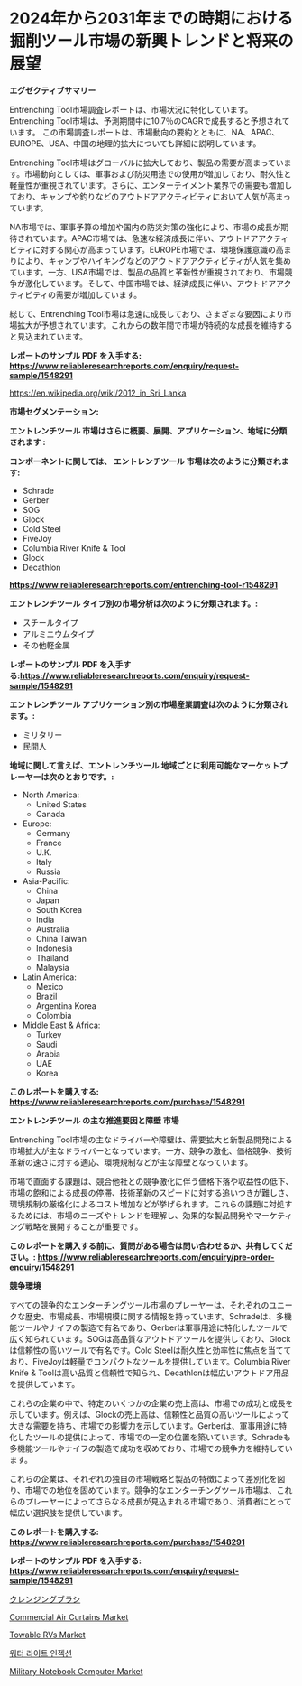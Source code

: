 <p><h1>2024年から2031年までの時期における掘削ツール市場の新興トレンドと将来の展望</h1></p><p><strong>エグゼクティブサマリー</strong></p>
<p><p>Entrenching Tool市場調査レポートは、市場状況に特化しています。 Entrenching Tool市場は、予測期間中に10.7％のCAGRで成長すると予想されています。 この市場調査レポートは、市場動向の要約とともに、NA、APAC、EUROPE、USA、中国の地理的拡大についても詳細に説明しています。</p><p>Entrenching Tool市場はグローバルに拡大しており、製品の需要が高まっています。市場動向としては、軍事および防災用途での使用が増加しており、耐久性と軽量性が重視されています。さらに、エンターテイメント業界での需要も増加しており、キャンプや釣りなどのアウトドアアクティビティにおいて人気が高まっています。</p><p>NA市場では、軍事予算の増加や国内の防災対策の強化により、市場の成長が期待されています。APAC市場では、急速な経済成長に伴い、アウトドアアクティビティに対する関心が高まっています。EUROPE市場では、環境保護意識の高まりにより、キャンプやハイキングなどのアウトドアアクティビティが人気を集めています。一方、USA市場では、製品の品質と革新性が重視されており、市場競争が激化しています。そして、中国市場では、経済成長に伴い、アウトドアアクティビティの需要が増加しています。</p><p>総じて、Entrenching Tool市場は急速に成長しており、さまざまな要因により市場拡大が予想されています。これからの数年間で市場が持続的な成長を維持すると見込まれています。</p></p>
<p><strong>レポートのサンプル PDF を入手する: <a href="https://www.reliableresearchreports.com/enquiry/request-sample/1548291">https://www.reliableresearchreports.com/enquiry/request-sample/1548291</a></strong></p>
<p><a href="https://en.wikipedia.org/wiki/2012_in_Sri_Lanka">https://en.wikipedia.org/wiki/2012_in_Sri_Lanka</a></p>
<p><strong>市場セグメンテーション:</strong></p>
<p><strong> エントレンチツール 市場はさらに概要、展開、アプリケーション、地域に分類されます :</strong></p>
<p><strong>コンポーネントに関しては、 エントレンチツール 市場は次のように分類されます:</strong></p>
<p><ul><li>Schrade</li><li>Gerber</li><li>SOG</li><li>Glock</li><li>Cold Steel</li><li>FiveJoy</li><li>Columbia River Knife & Tool</li><li>Glock</li><li>Decathlon</li></ul></p>
<p><strong><a href="https://www.reliableresearchreports.com/entrenching-tool-r1548291">https://www.reliableresearchreports.com/entrenching-tool-r1548291</a></strong></p>
<p><strong> エントレンチツール タイプ別の市場分析は次のように分類されます。:</strong></p>
<p><ul><li>スチールタイプ</li><li>アルミニウムタイプ</li><li>その他軽金属</li></ul></p>
<p><strong>レポートのサンプル PDF を入手する:<a href="https://www.reliableresearchreports.com/enquiry/request-sample/1548291">https://www.reliableresearchreports.com/enquiry/request-sample/1548291</a></strong></p>
<p><strong> エントレンチツール アプリケーション別の市場産業調査は次のように分類されます。:</strong></p>
<p><ul><li>ミリタリー</li><li>民間人</li></ul></p>
<p><strong>地域に関して言えば、エントレンチツール 地域ごとに利用可能なマーケットプレーヤーは次のとおりです。:</strong></p>
<p><ul>
    <li>
        North America:
        <ul>
            <li>United States</li>
            <li>Canada</li>
        </ul>
    </li>
    <li>
        Europe:
        <ul>
            <li>Germany</li>
            <li>France</li>
            <li>U.K.</li>
            <li>Italy</li>
            <li>Russia</li>
        </ul>
    </li>
    <li>
        Asia-Pacific:
        <ul>
            <li>China</li>
            <li>Japan</li>
            <li>South Korea</li>
            <li>India</li>
            <li>Australia</li>
            <li>China Taiwan</li>
            <li>Indonesia</li>
            <li>Thailand</li>
            <li>Malaysia</li>
        </ul>
    </li>
    <li>
        Latin America:
        <ul>
            <li>Mexico</li>
            <li>Brazil</li>
            <li>Argentina Korea</li>
            <li>Colombia</li>
        </ul>
    </li>
    <li>
        Middle East & Africa:
        <ul>
            <li>Turkey</li>
            <li>Saudi</li>
            <li>Arabia</li>
            <li>UAE</li>
            <li>Korea</li>
        </ul>
    </li>
    </ul></p>
<p><strong>このレポートを購入する: <a href="https://www.reliableresearchreports.com/purchase/1548291">https://www.reliableresearchreports.com/purchase/1548291</a></strong></p>
<p><strong>エントレンチツール の主な推進要因と障壁 市場</strong></p>
<p><p>Entrenching Tool市場の主なドライバーや障壁は、需要拡大と新製品開発による市場拡大が主なドライバーとなっています。一方、競争の激化、価格競争、技術革新の速さに対する適応、環境規制などが主な障壁となっています。</p><p>市場で直面する課題は、競合他社との競争激化に伴う価格下落や収益性の低下、市場の飽和による成長の停滞、技術革新のスピードに対する追いつきが難しさ、環境規制の厳格化によるコスト増加などが挙げられます。これらの課題に対処するためには、市場のニーズやトレンドを理解し、効果的な製品開発やマーケティング戦略を展開することが重要です。</p></p>
<p><strong>このレポートを購入する前に、質問がある場合は問い合わせるか、共有してください。: <a href="https://www.reliableresearchreports.com/enquiry/pre-order-enquiry/1548291">https://www.reliableresearchreports.com/enquiry/pre-order-enquiry/1548291</a></strong></p>
<p><strong>競争環境</strong></p>
<p><p>すべての競争的なエンターチングツール市場のプレーヤーは、それぞれのユニークな歴史、市場成長、市場規模に関する情報を持っています。Schradeは、多機能ツールやナイフの製造で有名であり、Gerberは軍事用途に特化したツールで広く知られています。SOGは高品質なアウトドアツールを提供しており、Glockは信頼性の高いツールで有名です。Cold Steelは耐久性と効率性に焦点を当てており、FiveJoyは軽量でコンパクトなツールを提供しています。Columbia River Knife & Toolは高い品質と信頼性で知られ、Decathlonは幅広いアウトドア用品を提供しています。</p><p>これらの企業の中で、特定のいくつかの企業の売上高は、市場での成功と成長を示しています。例えば、Glockの売上高は、信頼性と品質の高いツールによって大きな需要を持ち、市場での影響力を示しています。Gerberは、軍事用途に特化したツールの提供によって、市場での一定の位置を築いています。Schradeも多機能ツールやナイフの製造で成功を収めており、市場での競争力を維持しています。</p><p>これらの企業は、それぞれの独自の市場戦略と製品の特徴によって差別化を図り、市場での地位を固めています。競争的なエンターチングツール市場は、これらのプレーヤーによってさらなる成長が見込まれる市場であり、消費者にとって幅広い選択肢を提供しています。</p></p>
<p><strong>このレポートを購入する: <a href="https://www.reliableresearchreports.com/purchase/1548291">https://www.reliableresearchreports.com/purchase/1548291</a></strong></p>
<p><strong>レポートのサンプル PDF を入手する: <a href="https://www.reliableresearchreports.com/enquiry/request-sample/1548291">https://www.reliableresearchreports.com/enquiry/request-sample/1548291</a></strong><strong></strong></p>
<p><p><a href="https://github.com/lababdou/Market-Research-Report-List-5/blob/main/443872748541.md">クレンジングブラシ</a></p><p><a href="https://issuu.com/reportprime-2/docs/commercial-air-curtains-market-size-2030.pptx">Commercial Air Curtains Market</a></p><p><a href="https://medium.com/@amandaexton567/towable-rvs-market-investigation-industry-evolution-and-forecast-till-2031-92c10afb6c06">Towable RVs Market</a></p><p><a href="https://medium.com/@pwhkjukf5/%EA%B8%80%EB%A1%9C%EB%B2%8C-%EC%9B%8C%ED%84%B0-%EB%9D%BC%EC%9D%B4%ED%8A%B8-%EC%9D%B8%EC%A0%9D%EC%85%98-%EC%8B%9C%EC%9E%A5-%EB%8F%99%ED%96%A5-%EC%84%B1%EC%9E%A5-%EA%B8%B0%ED%9A%8C-%EB%B0%8F-%EB%8F%84%EC%A0%84-%EC%9A%94%EC%9D%B8%EC%97%90-%EB%8C%80%ED%95%9C-%EC%A0%84%EB%A7%9D-2024%EB%85%84%EB%B6%80%ED%84%B0-2031%EB%85%84%EA%B9%8C%EC%A7%80-8e2eacc15543">워터 라이트 인젝션</a></p><p><a href="https://issuu.com/reportprime-2/docs/military-notebook-computer-market-size-2030.pptx">Military Notebook Computer Market</a></p></p>